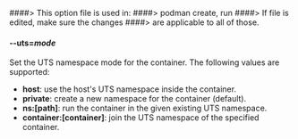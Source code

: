 ####> This option file is used in:
####>   podman create, run
####> If file is edited, make sure the changes
####> are applicable to all of those.
#### **--uts**=*mode*

Set the UTS namespace mode for the container. The following values are supported:

- **host**: use the host's UTS namespace inside the container.
- **private**: create a new namespace for the container (default).
- **ns:[path]**: run the container in the given existing UTS namespace.
- **container:[container]**: join the UTS namespace of the specified container.
